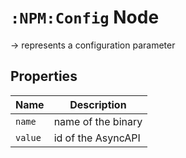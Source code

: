 # `:NPM:Config` Node  
  
-> represents a configuration parameter
  
## Properties  
  
| Name    | Description        |
| ------- | ------------------ |
| `name`  | name of the binary |
| `value` | id of the AsyncAPI |


